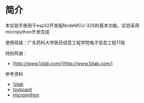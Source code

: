 # 简介

本实验手册用于esp32开发版NodeMCU-32S的基本功能。实验采用micropython开发完成

使用班级：广东药科大学医药信息工程学院电子信息工程17级

特别鸣谢：

- [http://www.1zlab.com/](http://www.1zlab.com/)

参考资料

- [1zlab](http://www.1zlab.com/wiki/micropython-esp32/)
- [tpyboard](http://docs.tpyboard.com/zh/latest/tpyboard/tutorial/v202/start/)
- [micropython](http://docs.micropython.org/en/latest/index.html)

